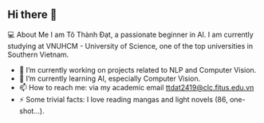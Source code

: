 ## Hi there 👋

💻 About Me
I am Tô Thành Đạt, a passionate beginner in AI. I am currently studying at VNUHCM - University of Science, one of the top universities in Southern Vietnam.
- 🔭 I’m currently working on projects related to NLP and Computer Vision.
- 🌱 I’m currently learning AI, especially Computer Vision.
- 📫 How to reach me: via my academic email ttdat2419@clc.fitus.edu.vn
- ⚡ Some trivial facts: I love reading mangas and light novels (86, one-shot...).

